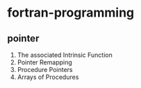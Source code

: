 # fortran-programming
## pointer
1. The associated Intrinsic Function
2. Pointer Remapping
3. Procedure Pointers
4. Arrays of Procedures